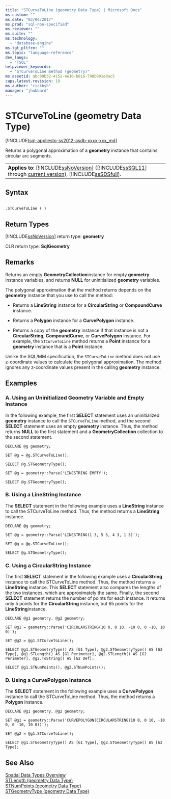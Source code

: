 ```yaml
---
title: "STCurveToLine (geometry Data Type) | Microsoft Docs"
ms.custom: ""
ms.date: "03/06/2017"
ms.prod: "sql-non-specified"
ms.reviewer: ""
ms.suite: ""
ms.technology: 
  - "database-engine"
ms.tgt_pltfrm: ""
ms.topic: "language-reference"
dev_langs: 
  - "TSQL"
helpviewer_keywords: 
  - "STCurveToLine method (geometry)"
ms.assetid: abc80b32-4152-4e10-b816-798b901e0ac5
caps.latest.revision: 19
ms.author: "rickbyh"
manager: "jhubbard"
---
```

# STCurveToLine (geometry Data Type)
[!INCLUDE[tsql-appliesto-ss2012-asdb-xxxx-xxx_md](../../relational-databases/databases/includes/tsql-appliesto-ss2012-asdb-xxxx-xxx-md.md)]

  Returns a polygonal approximation of a **geometry** instance that contains circular arc segments.  
  
||  
|-|  
|**Applies to**: [!INCLUDE[ssNoVersion](../../advanced-analytics/r-services/includes/ssnoversion-md.md)] ([!INCLUDE[ssSQL11](../../analysis-services/includes/sssql11-md.md)] through [current version](http://msdn.microsoft.com/library/bb500435.aspx)), [!INCLUDE[ssSDSfull](../../analysis-services/multidimensional-models/includes/sssdsfull-md.md)].|  
  
## Syntax  
  
```  
  
.STCurveToLine ( )  
```  
  
## Return Types  
 [!INCLUDE[ssNoVersion](../../advanced-analytics/r-services/includes/ssnoversion-md.md)] return type: **geometry**  
  
 CLR return type: **SqlGeometry**  
  
## Remarks  
 Returns an empty **GeometryCollection**instance for empty **geometry** instance variables, and returns **NULL** for uninitialized **geometry** variables.  
  
 The polygonal approximation that the method returns depends on the **geometry** instance that you use to call the method:  
  
-   Returns a **LineString** instance for a **CircularString** or **CompoundCurve** instance.  
  
-   Returns a **Polygon** instance for a **CurvePolygon** instance.  
  
-   Returns a copy of the **geometry** instance if that instance is not a **CircularString**, **CompoundCurve**, or **CurvePolygon** instance. For example, the `STCurveToLine` method returns a **Point** instance for a **geometry** instance that is a **Point** instance.  
  
 Unlike the SQL/MM specification, the `STCurveToLine` method does not use z-coordinate values to calculate the polygonal approximation. The method ignores any z-coordinate values present in the calling **geometry** instance.  
  
## Examples  
  
### A. Using an Uninitialized Geometry Variable and Empty Instance  
 In the following example, the first **SELECT** statement uses an uninitialized **geometry** instance to call the `STCurveToLine` method, and the second **SELECT** statement uses an empty **geometry** instance. Thus, the method returns **NULL** to the first statement and a **GeometryCollection** collection to the second statement.  
  
 `DECLARE @g geometry;`  
  
 `SET @g = @g.STCurveToLine();`  
  
 `SELECT @g.STGeometryType();`  
  
 `SET @g = geometry::Parse('LINESTRING EMPTY');`  
  
 `SELECT @g.STGeometryType();`  
  
### B. Using a LineString Instance  
 The **SELECT** statement in the following example uses a **LineString** instance to call the STCurveToLine method. Thus, the method returns a **LineString** instance.  
  
 `DECLARE @g geometry;`  
  
 `SET @g = geometry::Parse('LINESTRING(1 3, 5 5, 4 3, 1 3)');`  
  
 `SET @g = @g.STCurveToLine();`  
  
 `SELECT @g.STGeometryType();`  
  
### C. Using a CircularString Instance  
 The first **SELECT** statement in the following example uses a **CircularString** instance to call the STCurveToLine method. Thus, the method returns a **LineString** instance. This **SELECT** statement also compares the lengths of the two instances, which are approximately the same.  Finally, the second **SELECT** statement returns the number of points for each instance.  It returns only 5 points for the **CircularString** instance, but 65 points for the **LineString**instance.  
  
 `DECLARE @g1 geometry, @g2 geometry;`  
  
 `SET @g1 = geometry::Parse('CIRCULARSTRING(10 0, 0 10, -10 0, 0 -10, 10 0)');`  
  
 `SET @g2 = @g1.STCurveToLine();`  
  
 `SELECT @g1.STGeometryType() AS [G1 Type], @g2.STGeometryType() AS [G2 Type], @g1.STLength() AS [G1 Perimeter], @g2.STLength() AS [G2 Perimeter], @g2.ToString() AS [G2 Def];`  
  
 `SELECT @g1.STNumPoints(), @g2.STNumPoints();`  
  
### D. Using a CurvePolygon Instance  
 The **SELECT** statement in the following example uses a **CurvePolygon** instance to call the STCurveToLine method. Thus, the method returns a **Polygon** instance.  
  
 `DECLARE @g1 geometry, @g2 geometry;`  
  
 `SET @g1 = geometry::Parse('CURVEPOLYGON(CIRCULARSTRING(10 0, 0 10, -10 0, 0 -10, 10 0))');`  
  
 `SET @g2 = @g1.STCurveToLine();`  
  
 `SELECT @g1.STGeometryType() AS [G1 Type], @g2.STGeometryType() AS [G2 Type];`  
  
## See Also  
 [Spatial Data Types Overview](../../relational-databases/spatial/spatial-data-types-overview.md)   
 [STLength &#40;geometry Data Type&#41;](../../t-sql/data-types/stlength-geometry-data-type.md)   
 [STNumPoints &#40;geometry Data Type&#41;](../../t-sql/data-types/stnumpoints-geometry-data-type.md)   
 [STGeometryType &#40;geometry Data Type&#41;](../../t-sql/data-types/stgeometrytype-geometry-data-type.md)  
  
  